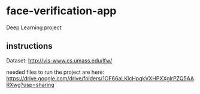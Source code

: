 # face-verification-app
Deep Learning project

## instructions
Dataset: http://vis-www.cs.umass.edu/lfw/

needed files to run the project are here: https://drive.google.com/drive/folders/1OF66aLKlcHpqkVXHPXXglrPZQ5AARXwg?usp=sharing
